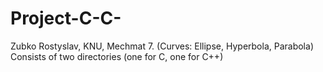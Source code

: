 # Project-C-C-
Zubko Rostyslav, KNU, Mechmat
7. (Curves: Ellipse, Hyperbola, Parabola)
Consists of two directories (one for C, one for C++)
